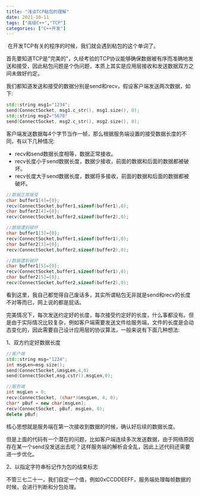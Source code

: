 ```yaml
---
title: "浅谈TCP粘包的理解"
date: 2021-10-11
tags: ["高级C++","TCP"]
categories: ["C++开发"]
---
```


​	在开发TCP有关的程序的时候，我们就会遇到粘包的这个单词了。

​	首先要知道TCP是"完美的"，久经考验的TCP协议能够确保数据被有序而准确地发送和接受，因此粘包问题是个伪问题，本质上其实是应用层接收和发送数据双方之间未做好约定。

​	我们都知道发送和接受的数据分别是send和recv，假设客户端发送两次数据，如下:

```c++
std::string msg1="1234";
send(ConnectSocket, msg1.c_str(), msg1.size(), 0);
std::string msg2="5678"
send(ConnectSocket, msg2.c_str(), msg2.size(), 0);
```

客户端发送数据每4个字节当作一帧，那么根据服务端设置的接受数据长度的不同，有以下几种情况:

- recv和send数据长度相等，数据正常接收。
- recv长度小于send数据长度，数据少接收，前面的数据和后面的数据都被破坏。
- recv长度大于send数据长度，数据将多接收，前面的数据和后面的数据都被破坏。

```c#
//数据正常接受
char buffer1[4]={0};
recv(ConnectSocket,buffer1,sizeof(buffer1),0);
char buffer2[4]={0};
recv(ConnectSocket,buffer2,sizeof(buffer2),0);
```

```c++
//数据遭到破坏
char buffer1[3]={0};
recv(ConnectSocket,buffer1,sizeof(buffer1),0);
char buffer2[3]={0};
recv(ConnectSocket,buffer2,sizeof(buffer2),0);
```

```c++
//数据遭到破坏
char buffer1[5]={0};
recv(ConnectSocket,buffer1,sizeof(buffer1),0);
char buffer2[5]={0};
recv(ConnectSocket,buffer2,sizeof(buffer2),0);
```

​	看到这里，我自己都觉得自己废话多，其实所谓粘包无非就是send和recv的长度不对等而已，网上说的都是屁话。

完美情况下，每次发送约定好的长度，每次接受约定好的长度，什么事都没有。但是由于实际情况比较复杂，例如客户端需要发送文件给服务端，文件的长度是会动态变化的，因此需要自己设计应用层的协议算法，一般来说有下面几种想法:

1、双方约定好数据长度

```c++
//客户端
std::string msg="1234";
int msgLen=msg.size();
send(ConnectSocket,&msgLen,4,0)
send(ConnectSocket,msg.cstr(),msgLen,0);

//服务端
int msgLen = 0;
recv(ConnectSocket, (char*)&msgLen, 4, 0);
char* pBuf = new char[msgLen];
recv(ConnectSocket, pBuf, msgLen, 0);
delete pBuf;
```

核心思想就是服务端在第一次接收到数据的时候，确认好后续的数据长度。

但是上面的代码有一个潜在的问题，比如客户端连续多次发送数据，由于网络原因存在某一个send没发送出去呢？这样服务端的解析会全乱，因此上述代码还需要进一步优化。

2、以指定字符串标记作为包的结束标志

不管三七二十一，我们自定一个值，例如0xCCDDEEFF，服务端处理每帧数据的时候，会进行判断和分包处理。

